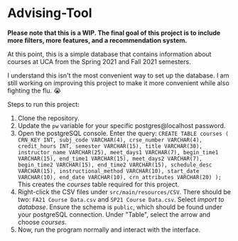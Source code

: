 # Advising-Tool

**Please note that this is a WIP. The final goal of this project is to include more filters, more features, and a recommendation system.**

At this point, this is a simple database that contains information about courses at UCA from the Spring 2021 and Fall 2021 semesters.

I understand this isn't the most convenient way to set up the database. I am still working on improving this project to make it more convenient while also fighting the flu. 😭

Steps to run this project:

1) Clone the repository.
2) Update the `pw` variable for your specific postgres@localhost password.
3) Open the postgreSQL console. Enter the query:
   `CREATE TABLE courses (
                         CRN_KEY INT,
                         subj_code VARCHAR(4),
                         crse_number VARCHAR(4),
                         credit_hours INT,
                         semester VARCHAR(15),
                         title VARCHAR(30),
                         instructor_name VARCHAR(25),
                         meet_days1 VARCHAR(7),
                         begin_time1 VARCHAR(15),
                         end_time1 VARCHAR(15),
                         meet_days2 VARCHAR(7),
                         begin_time2 VARCHAR(15),
                         end_time2 VARCHAR(15),
                         schedule_desc VARCHAR(15),
                         instructional_method VARCHAR(10),
                         start_date VARCHAR(10),
                         end_date VARCHAR(10),
                         crn_attributes VARCHAR(20)
);
   `
   This creates the *courses* table required for this project.
4) Right-click the CSV files under `src/main/resources/CSV`. There should be two: `FA21 Course Data.csv` and `SP21 Course Data.csv`. Select *import to database*. Ensure the schema is `public`, which should be found under your postgreSQL connection. Under "Table", select the arrow and choose *courses*.
5) Now, run the program normally and interact with the interface.
